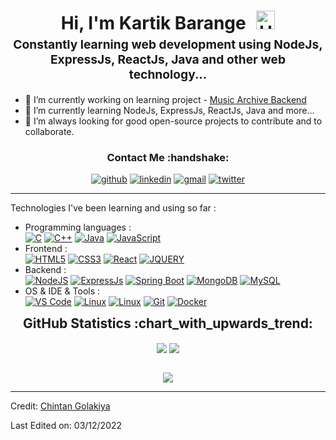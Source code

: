 <h1 style="text-align: center;margin-bottom: 5px;">Hi, I'm Kartik Barange <img src="https://raw.githubusercontent.com/iampavangandhi/iampavangandhi/master/gifs/Hi.gif" alt="Hi" style="width: 30px;margin-left: 10px;"></h1>
<h3 style="font-size: 1.2rem; text-align: center;margin: 0 0 20px 0;">Constantly learning web development using NodeJs, ExpressJs, ReactJs, Java and other web technology... </h3>


- 🔭 I’m currently working on learning project - <a href="https://github.com/chintan-golakiya/music-archive-backend">Music Archive Backend</a>
- 🌱 I’m currently learning NodeJs, ExpressJs, ReactJs, Java and more...
- 🚀 I’m always looking for good open-source projects to contribute and to collaborate.  

<div align="center">
<h3>Contact Me :handshake:</h3>
<a href="https://github.com/kartik6314" target="_blank"><img src="https://img.shields.io/badge/-kartik6314-black?logo=github&style=flat-square" alt="github"/></a>
<a href="https://www.linkedin.com/in/chintan-golakiya-0a327a177/" target="_blank"><img src="https://img.shields.io/badge/-chintan_golakiya-blue?logo=linkedin&style=flat-square" alt="linkedin"></a>
<a href="mailto:golakiyachintan24@gmail.com"><img src="https://img.shields.io/badge/-golakiyachintan24@gmail.com-red?logo=gmail&logoColor=white&style=flat-square" alt="gmail"/></a>
<a href="https://twitter.com/_chint4n_" target="_blank"><img src="https://img.shields.io/badge/-chintan_golakiya-blue?logo=twitter&logoColor=white&style=flat-square" alt="twitter"/></a>
</div>

------
Technologies I've been learning and using so far :

- Programming languages : <br />
    [![C](https://img.shields.io/badge/-C_language-eee?logo=C&style=for-the-badge&logoColor=black)]()
    [![C++](https://img.shields.io/badge/-C++-eee?style=for-the-badge&logo=c%2B%2B&logoColor=blue)]()
    [![Java](https://img.shields.io/badge/-Java-eee?style=for-the-badge&logo=java&logoColor=red)]()
    [![JavaScript](https://img.shields.io/badge/-JavaScript-eee?style=for-the-badge&logo=javascript&logoColor=DD9C25)]()
- Frontend : <br />
    [![HTML5](http://img.shields.io/badge/-HTML5-eee?style=for-the-badge&logo=html5&logoColor=E34F26)]()
    [![CSS3](http://img.shields.io/badge/-CSS3-eee?style=for-the-badge&logo=css3&logoColor=E34F26)]()
    [![React](https://img.shields.io/badge/-React-eee?style=for-the-badge&logo=react&logoColor=0088cc)]()
    [![JQUERY](http://img.shields.io/badge/-jQuery-eee?style=for-the-badge&logo=jquery&logoColor=E34F26)]()
- Backend : <br />
    [![NodeJS](http://img.shields.io/badge/-NodeJS-eee?style=for-the-badge&logo=data:image/png;base64,iVBORw0KGgoAAAANSUhEUgAAAA4AAAAOCAMAAAAolt3jAAAAgVBMVEUzmTMzkTM0mDQslSwtlS00mzQAAAA7nTsymDIzmDMwmDAymTIzmDMzmTMzmDMzmDMzlzM0mTQzmTMzmTMzmTMzmTMzmTM0mjQ1nDUxlzEymDIzmTMzmTMzmTMzmTMzmTMwlzAzmTMzmTMzmTMzmTMzmTMzmTM0mTQzmTMzmTP///8ybrFJAAAAKXRSTlMAAAAAAAAAAAAAAA9RxlIRBjSR6/7vmzkIAyd21Nt8JwMauPwrKvlQxcV6L9IAAABUSURBVAjXY2RgZGTkYGQEUl8ZwUx2EAUSZfz0jVESSPEygMAXkIgiIyMbAwT8+v+fUeU/jAfkMzKqMjLDuX//k8ZFMwrNIjRnoDkS7AUZxqcQLwAA4+0cex8ENfMAAAAASUVORK5CYII=)]()
    [![ExpressJs](https://img.shields.io/badge/-Express_Js-eee?style=for-the-badge&logo=expressjs&logoColor=red)]()
    [![Spring Boot](https://img.shields.io/badge/-Spring_Boot-eee?style=for-the-badge&logo=springboot&logoColor=red)]()
    [![MongoDB](https://img.shields.io/badge/-MongoDB-eee?style=for-the-badge&logo=mongodb&logoColor=47A248)]()
    [![MySQL](http://img.shields.io/badge/-MySQL-eee?style=for-the-badge&logo=mysql&logoColor=4479A1)]()
- OS & IDE & Tools : <br />
    [![VS Code](http://img.shields.io/badge/-VS%20Code-eee?style=for-the-badge&logo=visual-studio-code&logoColor=007ACC)]()
    [![Linux](http://img.shields.io/badge/-Linux-eee?style=for-the-badge&logo=linux&logoColor=D67A10)]()
    [![Linux](http://img.shields.io/badge/-Windows-eee?style=for-the-badge&logo=windows&logoColor=blue)]()
    [![Git](http://img.shields.io/badge/-Git-eee?style=for-the-badge&logo=git&logoColor=F05032)]()
    [![Docker](https://img.shields.io/badge/-Docker-eee?style=for-the-badge&logo=docker&logoColor=430098)]()

<div align="center">
<h2 style="margin: 5px 10px;">GitHub Statistics :chart_with_upwards_trend:</h2> 
<div style="display: flex; align-items: center; justify-content: center;">

[![](https://github-readme-stats.vercel.app/api?username=chintan-golakiya&show_icons=true&theme=tokyonight&hide_border=true&locale=en)](https://github.com/chintan-golakiya)
[![](https://github-readme-streak-stats.herokuapp.com/?user=chintan-golakiya&theme=tokyonight&hide_border=true)](https://github.com/chintan-golakiya)

</div>
</div>

<div align="center">

![](https://komarev.com/ghpvc/?username=chintan-golakiya&style=flat-square)

</div>


------

Credit: [Chintan Golakiya](https://github.com/chintan-golakiya)

Last Edited on: 03/12/2022
